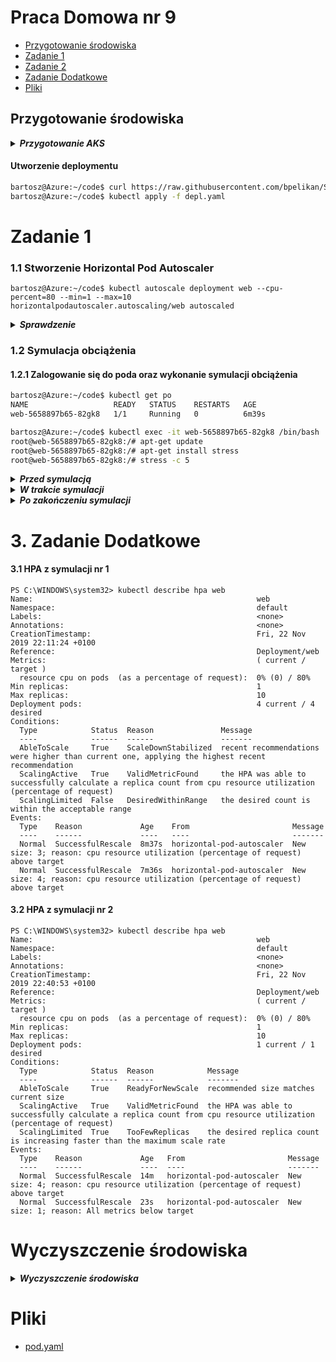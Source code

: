 # Praca Domowa nr 9

* [Przygotowanie środowiska](#przygotowanie-środowiska)
* [Zadanie 1](#zadanie-1)
* [Zadanie 2](#zadanie-2)
* [Zadanie Dodatkowe](#3-zadanie-dodatkowe)
* [Pliki](#pliki)

## Przygotowanie środowiska

<details>
  <summary><b><i>Przygotowanie AKS</i></b></summary>

#### Utworzenie Service Principal
```bash
bartosz@Azure:~/code$ az ad sp create-for-rbac --skip-assignment -o json > auth.json
```

#### Przypisanie zmiennych
```bash
bartosz@Azure:~/code$ location="westeurope"
bartosz@Azure:~/code$ resourceGroup="szkchm-zadanie9"
bartosz@Azure:~/code$ aksName="AKSZad9"
bartosz@Azure:~/code$ servicePrincipalClientId=$(jq -r ".appId" auth.json)
bartosz@Azure:~/code$ servicePrincipalClientSecret=$(jq -r ".password" auth.json)
```

#### Utworzenie Resource Group
```bash
bartosz@Azure:~/code$ az group create --location $location --name $resourceGroup
```

#### Utworzenie klastra
```bash
bartosz@Azure:~/code$ az aks create --generate-ssh-keys -g $resourceGroup -n $aksName --node-count 1 --location $location --service-principal $servicePrincipalClientId --client-secret $servicePrincipalClientSecret 
```

#### Pobranie credentials dla aks

```bash
bartosz@Azure:~/code$ az aks get-credentials --resource-group $resourceGroup --name $aksName
```

</details>

#### Utworzenie deploymentu
```bash
bartosz@Azure:~/code$ curl https://raw.githubusercontent.com/bpelikan/SzkolaChmury/master/Kubernetes/Zadanie9/code/depl.yaml > depl.yaml
bartosz@Azure:~/code$ kubectl apply -f depl.yaml
```

# Zadanie 1

### 1.1 Stworzenie Horizontal Pod Autoscaler
```
bartosz@Azure:~/code$ kubectl autoscale deployment web --cpu-percent=80 --min=1 --max=10
horizontalpodautoscaler.autoscaling/web autoscaled
```


<details>
  <summary><b><i>Sprawdzenie</i></b></summary>
  
```bash
bartosz@Azure:~/code$ kubectl get hpa
NAME   REFERENCE        TARGETS   MINPODS   MAXPODS   REPLICAS   AGE
web    Deployment/web   0%/80%    1         10        1          16s
```
</details>

### 1.2 Symulacja obciążenia

#### 1.2.1 Zalogowanie się do poda oraz wykonanie symulacji obciążenia

```bash
bartosz@Azure:~/code$ kubectl get po
NAME                   READY   STATUS    RESTARTS   AGE
web-5658897b65-82gk8   1/1     Running   0          6m39s
```

```bash
bartosz@Azure:~/code$ kubectl exec -it web-5658897b65-82gk8 /bin/bash
root@web-5658897b65-82gk8:/# apt-get update
root@web-5658897b65-82gk8:/# apt-get install stress
root@web-5658897b65-82gk8:/# stress -c 5
```

<details>
  <summary><b><i>Przed symulacją</i></b></summary>

```PowerShell
PS C:\WINDOWS\system32> kubectl get hpa -w
NAME   REFERENCE        TARGETS   MINPODS   MAXPODS   REPLICAS   AGE
web    Deployment/web   0%/80%    1         10        1          9m38s

PS C:\WINDOWS\system32> kubectl get pod
NAME                   READY   STATUS    RESTARTS   AGE
web-5658897b65-82gk8   1/1     Running   0          13m
```
</details>

<details>
  <summary><b><i>W trakcie symulacji</i></b></summary>

```PowerShell
PS C:\WINDOWS\system32> kubectl get hpa -w
NAME   REFERENCE        TARGETS   MINPODS   MAXPODS   REPLICAS   AGE
web    Deployment/web   0%/80%    1         10        1          11m
web    Deployment/web   236%/80%   1         10        1          11m
web    Deployment/web   236%/80%   1         10        3          12m
web    Deployment/web   150%/80%   1         10        3          12m
web    Deployment/web   150%/80%   1         10        4          13m
web    Deployment/web   74%/80%    1         10        4          13m 

PS C:\WINDOWS\system32> kubectl get pod
NAME                   READY   STATUS    RESTARTS   AGE
web-5658897b65-82gk8   1/1     Running   0          16m
web-5658897b65-d9xgj   1/1     Running   0          2m50s
web-5658897b65-fkqhw   1/1     Running   0          110s
web-5658897b65-qw7h5   1/1     Running   0          2m50s
```
</details>


<details>
  <summary><b><i>Po zakończeniu symulacji</i></b></summary>

```PowerShell
PS C:\WINDOWS\system32> kubectl get hpa -w
NAME   REFERENCE        TARGETS   MINPODS   MAXPODS   REPLICAS   AGE
web    Deployment/web   75%/80%   1         10        4          17m
web    Deployment/web   0%/80%    1         10        4          17m
web    Deployment/web   0%/80%    1         10        4          22m
web    Deployment/web   0%/80%    1         10        1          22m

PS C:\WINDOWS\system32> kubectl get pod
NAME                   READY   STATUS    RESTARTS   AGE
web-5658897b65-82gk8   1/1     Running   0          25m
```
</details>


# 3. Zadanie Dodatkowe

#### 3.1 HPA z symulacji nr 1
```
PS C:\WINDOWS\system32> kubectl describe hpa web
Name:                                                  web
Namespace:                                             default
Labels:                                                <none>
Annotations:                                           <none>
CreationTimestamp:                                     Fri, 22 Nov 2019 22:11:24 +0100
Reference:                                             Deployment/web
Metrics:                                               ( current / target )
  resource cpu on pods  (as a percentage of request):  0% (0) / 80%
Min replicas:                                          1
Max replicas:                                          10
Deployment pods:                                       4 current / 4 desired
Conditions:
  Type            Status  Reason               Message
  ----            ------  ------               -------
  AbleToScale     True    ScaleDownStabilized  recent recommendations were higher than current one, applying the highest recent recommendation
  ScalingActive   True    ValidMetricFound     the HPA was able to successfully calculate a replica count from cpu resource utilization (percentage of request)
  ScalingLimited  False   DesiredWithinRange   the desired count is within the acceptable range
Events:
  Type    Reason             Age    From                       Message
  ----    ------             ----   ----                       -------
  Normal  SuccessfulRescale  8m37s  horizontal-pod-autoscaler  New size: 3; reason: cpu resource utilization (percentage of request) above target
  Normal  SuccessfulRescale  7m36s  horizontal-pod-autoscaler  New size: 4; reason: cpu resource utilization (percentage of request) above target
```


#### 3.2 HPA z symulacji nr 2
```
PS C:\WINDOWS\system32> kubectl describe hpa web
Name:                                                  web
Namespace:                                             default
Labels:                                                <none>
Annotations:                                           <none>
CreationTimestamp:                                     Fri, 22 Nov 2019 22:40:53 +0100
Reference:                                             Deployment/web
Metrics:                                               ( current / target )
  resource cpu on pods  (as a percentage of request):  0% (0) / 80%
Min replicas:                                          1
Max replicas:                                          10
Deployment pods:                                       1 current / 1 desired
Conditions:
  Type            Status  Reason            Message
  ----            ------  ------            -------
  AbleToScale     True    ReadyForNewScale  recommended size matches current size
  ScalingActive   True    ValidMetricFound  the HPA was able to successfully calculate a replica count from cpu resource utilization (percentage of request)
  ScalingLimited  True    TooFewReplicas    the desired replica count is increasing faster than the maximum scale rate
Events:
  Type    Reason             Age   From                       Message
  ----    ------             ----  ----                       -------
  Normal  SuccessfulRescale  14m   horizontal-pod-autoscaler  New size: 4; reason: cpu resource utilization (percentage of request) above target
  Normal  SuccessfulRescale  23s   horizontal-pod-autoscaler  New size: 1; reason: All metrics below target
```


# Wyczyszczenie środowiska

<details>
  <summary><b><i>Wyczyszczenie środowiska</i></b></summary>

#### Usunięcie Resource group
```bash
bartosz@Azure:~/code$ az group delete --name $resourceGroup --no-wait
```

#### Usunięcie Service Principal
```bash
bartosz@Azure:~/code$ az ad sp delete --id $servicePrincipalClientId
```

#### Usunięcie pliku
```bash
bartosz@Azure:~/code$ rm auth.json
```

</details>

# Pliki

* [pod.yaml](./code/pod.yaml)